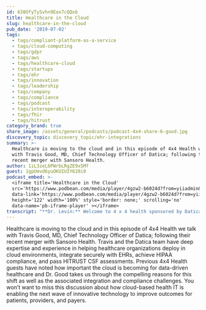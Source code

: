 ```yaml
---
id: 638OfyTySvhn9Eox7cQQxb
title: Healthcare in the Cloud
slug: healthcare-in-the-cloud
pub_date: '2019-07-02'
tags:
  - tags/compliant-platform-as-a-service
  - tags/cloud-computing
  - tags/gdpr
  - tags/aws
  - tags/healthcare-cloud
  - tags/startups
  - tags/ehr
  - tags/innovation
  - tags/leadership
  - tags/company
  - tags/compliance
  - tags/podcast
  - tags/interoperability
  - tags/fhir
  - tags/hitrust
category_brand: true
share_image: /assets/general/podcasts/podcast-4x4-share-6-good.jpg
discovery_topic: discovery_topic/ehr-integrations
summary: >-
  Healthcare is moving to the cloud and in this episode of 4x4 Health we talk
  with Travis Good, MD, Chief Technology Officer of Datica; following their
  recent merger with Sansoro Health.
author: 1iL3zeL6PWrbLRgZE9x5Mf
guest: 1gpUmvd6yuOKUIUIY620i0
podcast_embed: >-
  <iframe title='Healthcare in the Cloud'
  src='https://www.podbean.com/media/player/4gzw2-b6024d?from=yiiadmin&download=1&version=1'
  data-link='https://www.podbean.com/media/player/4gzw2-b6024d?from=yiiadmin&download=1&version=1'
  height='122' width='100%' style='border: none;' scrolling='no'
  data-name='pb-iframe-player' ></iframe>
transcript: "**Dr. Levin:** Welcome to 4 x 4 health sponsored by Datica.\_Datica,\_bringing health care to the cloud. Check them out at www.Datica.com. I’m your host doctor Dave Levin. Today Travis Good chief technology officer for\_Datica\_is here to talk about cloud computing for health care and the compelling reasons behind the recent merger of Sansoro health and Datica health. Travis is a co-founder Datica and prior to the merger served as chief executive officer. Since 2013 Datica has helped health care technology companies moved to the cloud. With a combination of technology and advisory services. Customers leverage Datica solutions to deploy in a cloud environment and integrate securely with hospitals and electronic health records while also achieving HIPAA compliance. The Datica team draws on a deep understanding of the exact policies and procedures required to turn HIPAA eligible services on the public cloud into architectures that can actually pass a high trust CSF assessment. Don’t worry we’ll get a lot deeper into what all that means during the podcast today. Sansoro health and Datica recently announced they’re merging to offer the most complete single platform available to mitigate the complexity and risk of using patient data in the cloud. The combined platform solves integration and compliance challenges created by health care regulations. While simplifying and speeding development processes. This accelerates innovation by letting developers focus their efforts on delivering great products rather than the details of cloud deployment compliance. Travis has devoted much of his professional career to these kinds of challenges. After securing his MBA and MS and prior to founding Datica. He analyzed security systems with pricewaterhousecoopers and Booz Allen Hamilton. As if having an MBA and a master’s is not enough, Travis add a Doctor of Medicine to his pedigree in 2011. He’s played a key role in the evolution of security and compliance and is a founding member of the high trust alliance business associates council. He’s also a thought leader with over 40 or 50 publications and recently released his first book, “complete cloud compliance.”\_given his diverse background in business and technology Travis is in an excellent position to help us explore the challenges and the potential of healthcare in the cloud. Welcome to 4 x 4 health Travis.\_\n\n**Dr. Good:** Thanks for having me. So good to be here.\_\n\n**Dr. Levin:** So before we get into the meet of this today take a minute and tell us a little bit about yourself and some of the history of Datica.\n\n**Dr. Good:** I definitely can. Though you may have done a better job than me with my intro. So you know as you highlighted my background is pretty varied, but I think uniquely varied kind of arrived at where I am today which is focused exclusively on healthcare and healthcare on the cloud. I spent about four years out of college focus on cybersecurity and that was really in the pre cloud days. That was like early 2000s and I actually did some very early, some of the initial HIPAA technology assessments for groups like HCA, some of the blue bands and others. So really started my professional career in specifically healthcare compliance and security again sort of pre cloud. Ultimately went back to school and thought I wanted to be a physician, practicing physician. And as you said went through, got my md, a combined MBA and while I was doing my MBA year I started interning actually for catholic health initiatives and then I did some work with Denver health as well and really started to get exposed to the technology side of healthcare. This was really early days of meaningful use. Things go sort of stage one where EHR adoption was slow not close to where it is today. But you know the writing was on the wall in terms of digitization of medical records and really the push of technology into clinical care. Ultimately at the end of medical school decided not to pursue a clinical career but focus exclusively on the intersection of technology and healthcare. And by that time we were a little bit later stage in meaningful use and certainly much further along in terms of adoption of electronic health records and really the push towards telemedicine and some new solutions that were coming into the market and ultimately decided to focus on really the intersection of those two things, technology and care delivery. And what I saw on the market at the time I was the editor for HISTALK \\[04:59\_inaudible\\]\_or mobile, it had a couple different names and really spent a lot of time looking at the new technologies that were coming into the market around the EHR. So you know the last 20 years, 15 years have been about sort of installing one solution be it Cerner, be it epic, meditech, some EHR solutions it sort of does everything from a technology perspective for care delivery organizations. The site that I was editing was really focused on solutions that were starting to be bolted on around EHRs. So we were moving away from this best agreed model to more of unbundling if you will and you know ultimately what I saw was there were just more and more of these new solutions coming. More and more of these new solutions that needed to be on the cloud and we’ll get to that I think a little bit later and more and more of these solutions that need to integrate into the clinical workflow and into the clinical data which at that time and still today are going to be provided within the electronic health record. And so looked at the challenges that were unique to health care but faced by really anybody that was trying to build new technology in healthcare and ultimately arrived at you know how do we break down the barriers to enable healthcare technology and healthcare organizations to succeed on the cloud. And that’s really been that recognition since 2013 which I guess at this point has been about six years. And you know we can speak to kind of working with a lot of different organizations across all sectors in healthcare and really kind of an exciting time. Six years ago was probably too early. Today\_it’s a really exciting time and really excited to be talking about it with you.\n\n**Dr. Levin:** That was a really great summary, an introductory overview. I have to say I’m really curious there’s a million things in health care, in health care it to just to focus on. You clearly a bit drawn to this realm of privacy and security. What is it about that you were so compelling to you personally?\_\n\n**Dr. Good:** That really is a fantastic question because there are a lot of different levers you can pull. The fundamental bet with Datica and this is fundamental that for myself since you know where I spent the last almost seven years of my life now is that really new technologies and access, ready access to data, existing and new data and healthcare is really going to fundamentally change the healthcare system and the experience of healthcare for patients for providers really for everybody. The ability to leverage that data, the ability to integrate that data and the ability to gain insights and informed decisions from that data really has to be run in the cloud. It’s not going to be an on-premise solution. It’s not going to be something that its departments and health organizations or even most payer or life sciences organizations are going to be able to do themselves. And so it’s kind of this first fundamental you know bet right on the cloud and healthcare and sort of a driving factor for this\_transformation. And then if you look at it and you look closely at it you come to realize that really what’s blocking the cloud in healthcare more than anything else today is really understanding the risk and being able to apply appropriate risk and responsibility models so that people aren’t exposed to breaches and reputational problems from having their data exposed, because they’re combining and trying to use it in a way to improve care.\n\n**Dr. Levin:** Part of what I find so interesting about that answer is if you substitute Dave Levin for Travis Good and you substitute interoperability and APIs for the cloud and security, I felt almost exactly the same way in 2014. So it’s again that you know they are sort of these really fundamental building blocks of the next generation of health vitality. So you’ve talked about this need to move to the cloud and we certainly hear that a lot. But I really want to drill into this and get to the compelling case and frankly I want to get beyond some of the buzzwords and jargon big data, ai, blah blah blah. I really want to get to you know sort of deeper to why there’s such a compelling case. If I’m a CIO and I got a lot of other things on my plate. I’ve got some, tried and true ways of doing things, I’ve done it on \\[09:21\_inaudible\\]\_that seems to have worked pretty well. So take us deeper into this question. What is this compelling case, why do we have to move to the cloud and why is it such an imperative right now?\_\n\n**Dr. Good:** Yeah,\_I get this question a lot.\_\n\n**Dr. Levin:** I imagine you do.\n\n**Dr. Good:**\_and I think that leaning ai and big data, I mean there’s a kind of promise with you know healthcare data and a bunch of other sources of data being combined and you know use in ways for things like drug discovery and genomics and even population health and interventional medicine all these different terms. So there is that, but yeah, you’re right. People talk about ai and big data in the cloud and it’s kind of become buzz worthy. And so I think if you kind of you know even step back to the more macro level and something I touched on in the introduction is the history of health it of the last 20 years has been pushing the EHR, the electronic health record as the hub of two things. I think this is really important. It’s the hub of clinical data. So that’s where the bulk of clinical data within you know care delivery organization resides. And it is the hub of clinical workflow. So it’s the place where physicians spend actually more time than they do actually caring for patients. And that’s great and that’s been pushed by a mix of carrots and sticks in meaningful use. But what we are now starting to see is that we’ve arrived at sort of a post EHR\_world where adoption is 98 percent plus whatever the number you want to use. It’s basically everywhere. And so we’d like to talk about it as being in this post EHR world. And now that we’ve arrived here, we’re now looking at okay what do we do now to actually improve the experience of health care? So I don’t think it’s cheesy to think we’re shooting for triple or quadruple and how do we want to view it. So we really do want improve outcomes. We do want to lower costs and ultimately, I think we want to improve the experience for patients and providers. Because I think both sides of the actual healthcare transaction, providers and patients aren’t really enjoying health care that much these days. And so you know I think ultimately we’re at a point where we’re doing that and in order to do that I think what we need to do now is really reimagine the care experience and in reimagining the care experience at a macro level you’re really unbundling and some of this \\[unclear\\]\_can touch on. Clayton Christensen, when he talked about innovation in health care really, we’re starting to look at unbundling a lot of the behemoth institutions and processes that is within health care and move outside of the four walls and move outside of the interaction between patients and providers. Provide patients with access to data so that they can make more informed decision, provides patients with access to care where they are, where they need to be. Whether it’s on the phone or at their home or wherever it might be. And I think as we start to sort of unbundle and package these massive slow-moving organizations, what we’re going to need to do that is technology. So we’re essentially unbundling and unpacking our largest industries in the world and we’re doing it with technology. And so all of those technologies and there’s going to be tons of them. Are going to need a place to reside, are going to need to scale, are going to need to integrate both with on premise systems as well as with other cloud applications. And so ultimately the cloud is the enabler of that future and you can see it very clearly if you look at other industries. If you look at even more traditional industries like finance and education, you’re starting to see the cloud take hold and you’re starting to see really just fundamental shifts in how people bank right and the types of products that banks are allowed to offer and the types of financial institutions that even exist. Same with educating \\[unclear\\].\_And I think ultimately we’re starting to see that with health care and it’s driven by its unpacking and these heinous systems and the unpacking is tied to really the unbundling of the technology and that unbundling it’s going to be a lot of different types of technologies, types of solutions, types of data and really the only way to build and deploy those new technologies today is on the cloud. No one’s going to be doing that on prem. And I think that health systems that are doing it or trying to do it on prem are going to have a hard time competing with those that are moving more quickly by applying the advantages of the cloud. And ultimately I think by applying the advantage of the cloud, CIOs and executive technology leaders at healthcare organizations are going to move from being largely cost centers today into really strategic member of the board room where they’re helping to inform the rest of the executive team on how technology can actually improve care and ultimately achieve the triple or quadruple landmark like I said. So I think that’s really the promise of the cloud in healthcare.\_\n\n**Dr. Levin:** Yeah, boy there was a lot in there and I particularly want to pick up on that last point. But as you said if we look outside of healthcare and that’s often a good guide to where health care is going, this is the way it’s done and pretty much every other industry. And there’s real compelling reasons for that. I think many of our colleagues who are in the digital health space that are developing these applications they get it. I think it’s becoming clear to focus on the provider side as well. And to me there’s this other very interesting opportunity around this which is around focus and discipline. And if my organization has important priorities to achieve and this is sort of necessary infrastructure, I need cloud services they’ve got to be secured, I need to be able to integrate data. Those are sort of if you will necessary evils in achieving whatever the thing is that I really set out to do in the first place. If I can have trusted partners, if I can have more turnkey kinds of solutions for that, that lets me really focus my firepower, my capital, my thought leadership, my people on the real challenges in front of me creating these new business strategies and enabling them from a developer to round focusing on delivering a really great product. And so to me this is the other huge advantage in this approach. I was reflecting on this interview and I got to think out about an experience I had had about five years ago Travis. I was visiting with a very well-known very prominent health system and they took me on a tour on this beautiful new data center that they had just built and open. And I remember having this kind of mixed emotional reaction, almost the sort of paradoxical sense that yeah this was a really cool facility and it was clear they’d put enormous effort into the design and an enormous amount of capital into it. And I also remember thinking simultaneously this is probably one of the last of these that will be built. Health systems are not in the business in building and maintaining data centers. That’s not a core. And if they can find another way to meet those needs they should. So I’m just curious what you think about this issue of you know sort of focus and also my a little anecdote about my experience.\_\n\n**Dr. Good:** Yes.\_So I think I laugh because I’ve had similar experience with the health care organization and this was, I think it was probably early two thousand, maybe two thousand five ish. Where they had built, and they intentionally built their own brand new super sophisticated data center with the goal of actually using it and leasing it out to other health care systems. This was eight years you know after it had been open, and I think 10 percent of it was occupied. And the reality was, it was just bad timing. Because they were using the cloud, but they just weren’t using somebody’s private data center cloud. And so I hate to think about the investment that went into that. But maybe Microsoft or google or amazon will buy it. But I mean it’s just, you can’t do what they do. Our system is full of similar antidotes to that and to the one you mentioned. And I do think to your point about focus. And the cloud really has fundamentally changed the barriers to getting into or building a business that almost every business today is built either as a product and as a software business or with software as a core part of that business. And really the cloud is broken down the barriers to doing that. You don’t have to employ people who know how to stand up and configure windows or Linux systems. You don’t have to as you said build a data center right. And so it enables you to focus on really your core value and that could be you know you’re a developer building a new product or telemedicine or maybe something related to ai and analytics or your health system that’s looking to really focus on delivering better care and better outcomes and reducing costs and all those pieces and enables you to focus on that and not employ people to run data centers and not have to figure out how to scale or update to the newest versions of windows or Linux or whatever it might be. The cloud really enables you to focus on what you do best. I think what’s interesting about that is that ability to focus and the value that you get from using cloud technologies is also one of the things that presents you know sort of a key challenge for security and compliance because really health systems and just large enterprises in general sometimes aren’t as comfortable giving up some of their responsibility for what they consider to be you know sort of core infrastructure. And so you know there is sort of the unique model of shared responsibility on the cloud which is something that we talked to health system executives often, where they’re kind of struggling to kind of figure out what that actually means when you practically apply it to who’s accountable and who’s responsible for what. So that same sort of value of focus is also what puts up one of those kind of initial roadblocks to doing anything on the cloud. It’s okay if somebody else is taking these pieces on, are they actually taking on the accountability for that. How am I ensuring that these systems that somebody else is setting up and managing or securing compliance. Those are actually kind of flip side of the focus point and those are some of the challenges that we adopted to try to solve and I think really the market has to kind of solve if we’re going to succeed in using the cloud in healthcare.\n\n**Dr. Levin:** Well you went right where I hoped you would go. And to reiterate the point, people and healthcare were well intended and built these data centers. They probably didn’t realize at the time they were going to end up competing head to head with the likes of amazon and google and Microsoft. But they are and they are. So we have this public cloud. I don’t know if I’d go so far as to say it’s a commodity yet, but it’s certainly headed in that direction. But then as you point out we’re talking about the cloud for health care and health care is different. And so it’s great that we’ve got a choice when it comes to public cloud and they’re competing on price and service and those are all really great things. But it’s not like you can just drop your healthcare application onto amazon web services and go to town and you know as I’ve learned from talking with you and others you know when we moved to the cloud you know privacy and security are always concerns. They’re really big concerns here. There is technical issues, there sort of cultural historic issues as you’ve alluded to. You know you’ve taught me a framework that I’ve found really helpful. You talk about this in terms of privacy, security and controls as kind of related concepts. So take a moment and sort of take us through that you know specifically as they apply to cloud environments. And again let me be really concrete, I’m interested in putting some stuff on the cloud. I got my app, I am going to have some data that I’m going to move in and out. Probably going to use you know amazon or google. But I got to make sure that the stuff’s okay for health care. So how do I think about these related concepts of privacy, security and controls?\_\n\n**Dr. Good:** I think that’s a great topic in the context of the cloud because I think your point previously about CIOs having to figure this or the technology leaders and technology organizations within healthcare having sort of figured out and gotten things to work okay in sort of on prem scenario and on prem environment and I think largely in that world you know they’ve kind of figured out those three concepts and how they apply. So they figured out privacy and security and how to implement the proper controls within that on-premise environment. I think what changes with the cloud and this is really where we see gaps where we talk to people all the time or we see gaps in terms of understanding and really gaps that kind of create roadblocks for health systems or healthcare organizations and sometimes using the cloud is how do we apply privacy, security and the associated controls into a cloud environment. Because it really fundamentally changes how those are applied. The specific controls that you put into place. Because you aren’t managing all of the layers of the technology stack. When you’re doing something in your own on premise environment you control everything from the lights to the internet connection to the motherboard to the processor to the hard drive to the operating system to the operating system packages to the applications that you then install in the data and network interfaces and sort of everything else right. When you leverage the cloud you know you can go all the way up and just be writing in sort of brave new world of functions to the service like AWS lambda servers. You can be writing just specific software or software-based functions and don’t have to worry about anything below that. And so you kind of anchor on what is the privacy stance or a privacy policy for health care organization. So what are the types of compliance and privacy reading that we need to adhere to. How do we think about risk, when do we do audits, penetration testing, \\[unclear\\] all of these different pieces and then that privacy piece informs the actual security posture? So you know the way that you actually implement the security within your technology environment and then that you know maps all the way down to really specific controls like password setting things and encryption algorithms and all the rest. And what becomes really challenging and or not challenging but what becomes different in a cloud environment is that a lot of that security control piece is actually managed by somebody else. And so do you rewrite your privacy requirements to align with amazon and google or Microsoft and how they do security controls or do you basically carve out and create specific policies when you’re leveraging somebody like AWS and google and Microsoft for lots of different software vendors that run on \\[unclear\\]. And that’s really kind of the unique challenge I think of healthcare in the cloud is figuring out how you update those mappings to make sure that you’re traversing all the way down from privacy to controls and backup from controls all the way to privacy. And I think it just becomes a little murkier and opaquer when it gets the cloud and you share responsibility with somebody else. And those are the things that health care ultimately, I think is the answer they’re going to succeed in using the cloud on this scale.\_\n\n**Dr. Levin:** In my simple mind they’re sort of two, well several but two big points in there. One was when I go and adopt a cloud from one of these typical providers there’s sort of a base of privacy and security controls there. They’re not specific to health care. The demands of health care are typically significantly greater. And so what’s really needed is something that can sit on top of that and allow me to set that up to meet the standards that I want to meet for health care. The other and please feel free to take me to task on this. In fact let me remind you it’s not only allowed but we encourage guests to call bs on \\[unclear\\]\_things that aren’t accurate or that they disagree with. But you know one of the sorts of simple things I’ve taken away from my work with you is this idea of privacy is the goal, security is sort of the approach to achieve that goal. Controls are sort of how we hardwire that but also how we measure and prove that we are in compliance with those regimes. And I just find that to be really helpful. You very often I’ll cop to this myself. We sort of mash privacy and security together. I find this a really useful way to think about these three things as a separate but interrelated that I do that in a way that is least respectful for what you’ve tried to teach us.\_\n\n**Dr. Good:**\_No i think that’s a great summary. And you know it’s one of those things where, as a privacy security compliance on the cloud is a pretty specific niche. I mean it’s obviously becoming a larger niche, but it’s pretty specific. And so it’s helpful to actually have a translated sometimes for people who don’t spend all their time there. And I think the way you summarize it is really spot on.\n\n**Dr. Levin:** Well that’s my specialty is dumbing things down so that I can understand. So thanks for that backhanded compliment. If you’re just joined us, you’re listening to 4 x 4 health, we’re talking with Travis Good chief technology officer of Datica. So Travis now, Sansoro and Datica coming together we’re going to go forward under the Datica name and this is going to combine secure cloud hosting and robust integration technology you know as we’ve talked about it seems like a really natural pairing it solves two really fundamental problems for innovation and health care. You’re going to be moving into the role of chief technology officer in this new company, this new combined company. From that vantage point what do you see as the most important needs in health it right now when it comes to these kinds of capabilities?\n\n**Dr. Good:** I’m really super excited about the coming together or the merger Sansoro and Datica and particular excited about my role in getting myself closer to customers, that closer really specifically to a product. Because there’s a lot of exciting things happening today, and the market has moved. I think from when we founded the company in 2013 and I’m sure from day when you and funding team of Sansoro founded the company you know the market is really fundamentally shifted. I think what makes me most excited about this opportunity and is just really the clear alignment so we see from our customers \\[28:50\_inaudible\\] sort of\_pre-merger is you know companies that are trying to one, do more things on the cloud but I think, really the thing that’s really exciting to us is they’re really trying to do more with clinical data and have access to a richer set of clinical data to increase the value of their products and ultimately the value that they deliver to their customers. And doing that with sort of access to a richer and richer healthcare data. And so that’s something that’s Sansoro with emissary and its integration product really clearly is able to deliver. It’s a really unique and incredibly valuable as I’ve learned more through this process and coming together in a merger, just an incredibly valuable approach to data integration that goes beyond the typical data that is available to developers or really anybody trying to integrate any EHR. So you know from that perspective it really fits perfectly and putting on my new sort of merged hat here, I think what’s also very exciting from the other side. So I think there are just such clear synergies around delivering cloud-based platform and really a rich experience from a data access perspective, bringing these two organizations together and ultimately forming a new Datica is really really super exciting. Because I think that really the market has moved, and I think I’ve mentioned this before know six years ago I think we were early into the market. But now really the cloud and healthcare data on the cloud is really become like a number one priority for some of the larger entities in the world.\_And I think that \\[unclear\\]\_is a combined entity is really kind of super exciting to help enable that change in that shift in the market.\_\n\n**Dr. Levin:** Well it’s really, I see here you described that and of course timing is everything. And I think it’s a really interesting and fair observation that both of these companies started, and they probably were a little bit ahead of the curve on the Datica side around the move to the cloud, on the Sansoro side around the adoption of API as a core technology for interoperability. But the wave has caught up with us. I’ll cite two things, on the API side, I remember going out five years ago and talking about this and would often be greeted with you know sort of blank stares, what are you talking about? Well five years later the federal government is on the cusp of mandating the adoption and use of APIs. So we’ve clearly come a long way out of that respect. The other thing I was talking with a colleague about recently is we’ve got a bunch of proposed rules coming down now from ONC and CMS that are going to affect how payers, insurance companies and providers exchange data. And as we’ve looked at these requirements and they’re pretty extensive and they’re coming in real short order. I mean there’s deadlines in January or 2020 and July at 20. We looked at this and said you know you probably can’t even begin to think about meeting these requirements without a combination of secure cloud and API technology. It’s just the only way to quickly stand something up, know that you can secure that data, scale it and exchange it in the ways that are going to be required. So to your point and just to pile on I think these are both really complementary and the demand is rapidly escalating. And so hopefully the result will be you know really nice solutions that as we were talking about at the beginning allow the folks that are working really hard to deliver health care and pay for it and for patients to be engaged in new ways and to focus on that and be less concerned about some of these core infrastructure questions. All right I know I got up on the soapbox there and gave a little rant. But hopefully and I’m pretty sure you’d agree with most of that.\_\n\n**Dr. Good:** Yeah, I would agree with that 110 percent.\_I mean I think that the thing that I’m probably most excited about in this merger is the timing. Because I think that you know over the last probably and probably 18 months we’ve just seen a huge shift in the types of engagements that our customers are working on becoming much more core to their business as opposed to sort of periphery sort of innovation type stuff and just really the types of entities that we are working with and the types of entities that are coming to us for help in getting out of the cloud. And I know that you know this is \\[unclear\\] Sansoro\_side. So you know I’m incredibly excited and I think that the timing of it is what makes me really the most excited.\n\n**Dr. Levin:** Well I share that, and I know that our combined team does, and our board and our investors were all pretty amped up about this right now. To close out our discussion today, you are one of the best people to answer this question. So as a last question what’s your most sage advice about all of this?\n\n**Dr. Good:** I’m not sure how much this applies anymore or how accurate this is. But my experience and I don’t, it’s probably going to continue to be consistent, my experience in health care and trying to build a you know a business and a product within healthcare is to be patient. Because I think that the market is slow to adopt new technologies. I think the market is widely widely varied. So you know one health system, every health system thinks there are somewhat unique, and they are and it’s similar even with payers to some extent. But because of that really you know it just requires a good amount of patience.\_You can use examples all the time in health care. I mean I think a fire as a big one. We’ve been talking about fire forever and fire is starting you know finally take hold as a standard. But practically speaking it’s not really widely available. I’ve been talking about it for years and years and years. Whereas you know during that timeframe there’s been like I don’t even know 100 new cryptocurrency launched and \\[unclear\\] social\_networks and everything else and so I think having you know a good amount of patience and really you know I think the flip side of patients is conviction about what you’re doing is really incredibly valuable if you want to do anything in care.\n\n**Dr. Levin:** Well I think that’s truly sage advice. We’ve heard that advice before on this podcast. So you’re in a really good company and offering it. You made a point in there that I think is worth elaborating on just a little bit which is you know there are these common issues that all of us face in health care regardless of your stakeholder role. There’s commonalities within those. There’s also a lot of variation, a lot of that just reflects the market that you’re operating in the sort of regional local market and your priorities. You know as I like to say for one health system, the top priority is patient engagement and for the next one it’s genomics and personalized medicine. The next one’s into telehealth part of what I think is so exciting about these times is we’ve got great technology that can enable these different things. And you know as you’ve described very well today the platforms that we’re bringing together for core infrastructure can really support this variety. And it allows these organizations to go back to focusing on what is strategically important and what are the parts that they need to do to enable the technology and where can partners do those things better and I know it’s been your experience, it’s been mine as well that when we can get the conversation there and get the right people around the table it’s pretty amazing what we can do. Yeah it still requires patience, but we can really move the needle when we take that approach.\n\n**Dr. Good:** Yeah, I would agree 100%. I think that like we have seen a share of Datica over the last six years where the pace is picked up a\_lot. So yeah, I would agree.\_\n\n**Dr. Levin:** Well that’s terrific. We’ve been talking with Travis Good, chief technology officer for Datica. Travis thanks so much for joining us today.\n\n**Dr. Good:** Thanks for having me Dave. I really enjoyed it.\_\n\n**Dr. Levin:** You’ve been listening to 4 x 4 health sponsored by Datica. Datica,\n\nBringing health care to the cloud. Check them out at www.Datica.com. I hope you’ll join us next time for another 4 x 4 discussion with health care innovators. Until then I’m your host Dr. Dave Levin. Thanks for listening."
---
```

Healthcare is moving to the cloud and in this episode of 4x4 Health we talk with Travis Good, MD, Chief Technology Officer of Datica; following their recent merger with Sansoro Health. Travis and the Datica team have deep expertise and experience in helping healthcare organizations deploy in cloud environments, integrate securely with EHRs, achieve HIPAA compliance, and pass HITRUST CSF assessments. Previous 4x4 Health guests have noted how important the cloud is becoming for data-driven healthcare and Dr. Good takes us through the compelling reasons for this shift as well as the associated integration and compliance challenges.  You won’t want to miss this discussion about how cloud-based health IT is enabling the next wave of innovative technology to improve outcomes for patients, providers, and payers.
  